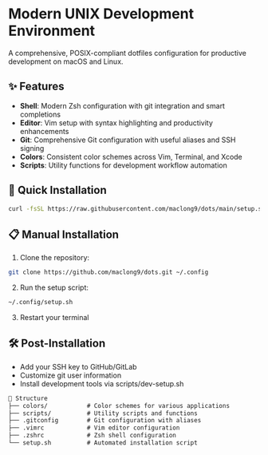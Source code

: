 # Modern UNIX Development Environment

A comprehensive, POSIX-compliant dotfiles configuration for productive development on macOS and Linux.

## ✨ Features

- **Shell**: Modern Zsh configuration with git integration and smart completions
- **Editor**: Vim setup with syntax highlighting and productivity enhancements
- **Git**: Comprehensive Git configuration with useful aliases and SSH signing
- **Colors**: Consistent color schemes across Vim, Terminal, and Xcode
- **Scripts**: Utility functions for development workflow automation

## 🚀 Quick Installation

```sh
curl -fsSL https://raw.githubusercontent.com/maclong9/dots/main/setup.sh | sh
```

## 📋 Manual Installation

1. Clone the repository:

```sh
git clone https://github.com/maclong9/dots.git ~/.config
```

2. Run the setup script:

```sh
~/.config/setup.sh
```

3. Restart your terminal

## 🛠 Post-Installation

- Add your SSH key to GitHub/GitLab
- Customize git user information
- Install development tools via scripts/dev-setup.sh

```txt
📁 Structure
├── colors/           # Color schemes for various applications
├── scripts/          # Utility scripts and functions
├── .gitconfig        # Git configuration with aliases
├── .vimrc            # Vim editor configuration
├── .zshrc            # Zsh shell configuration
└── setup.sh          # Automated installation script
```
